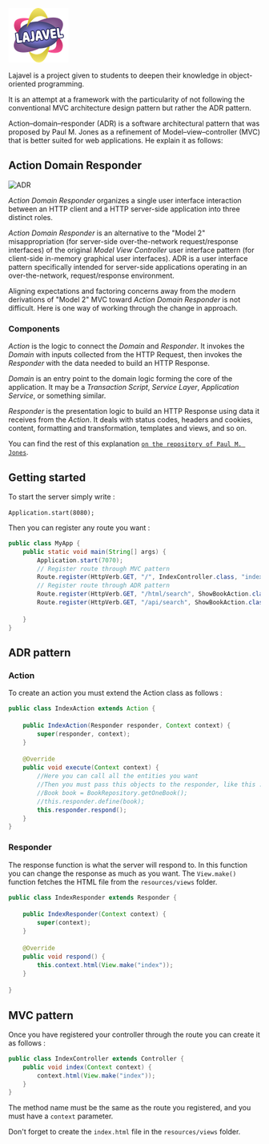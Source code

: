 ![logo](src/main/resources/images/logo_small.png)

Lajavel is a project given to students to deepen their knowledge in object-oriented programming.

It is an attempt at a framework with the particularity of not following the conventional MVC architecture design pattern but rather the ADR pattern.

Action–domain–responder (ADR) is a software architectural pattern that was proposed by Paul M. Jones as a refinement of Model–view–controller (MVC) that is better suited for web applications. He explain it as follows: 

## Action Domain Responder

![ADR](https://github.com/pmjones/adr/raw/master/adr.png)

_Action Domain Responder_ organizes a single user interface interaction between an HTTP client and a HTTP server-side application into three distinct roles.

_Action Domain Responder_ is an alternative to the "Model 2" misappropriation (for server-side over-the-network request/response interfaces) of the original _Model View Controller_ user interface pattern (for client-side in-memory graphical user interfaces). ADR is a user interface pattern specifically intended for server-side applications operating in an over-the-network, request/response environment.

Aligning expectations and factoring concerns away from the modern derivations of "Model 2" MVC toward _Action Domain Responder_ is not difficult. Here is one way of working through the change in approach.

### Components

_Action_ is the logic to connect the _Domain_ and _Responder_. It invokes the _Domain_ with inputs collected from the HTTP Request, then invokes the _Responder_ with the data needed to build an HTTP Response.

_Domain_ is an entry point to the domain logic forming the core of the application. It may be a _Transaction Script_, _Service Layer_, _Application Service_, or something similar.

_Responder_ is the presentation logic to build an HTTP Response using data it receives from the _Action_. It deals with status codes, headers and cookies, content, formatting and transformation, templates and views, and so on.


You can find the rest of this explanation [`on the repository of Paul M. Jones`](https://github.com/pmjones/adr/blob/master/README.md).

## Getting started

To start the server simply write :

`Application.start(8080);`

Then you can register any route you want :

```java
public class MyApp {
    public static void main(String[] args) {
        Application.start(7070);
        // Register route through MVC pattern
        Route.register(HttpVerb.GET, "/", IndexController.class, "index");
        // Register route through ADR pattern
        Route.register(HttpVerb.GET, "/html/search", ShowBookAction.class, ShowBookHtmlResponder.class);
        Route.register(HttpVerb.GET, "/api/search", ShowBookAction.class, ShowBookApiResponder.class);

    }
}
```

## ADR pattern

### Action

To create an action you must extend the Action class as follows :

```java
public class IndexAction extends Action {

    public IndexAction(Responder responder, Context context) {
        super(responder, context);
    }

    @Override
    public void execute(Context context) {
        //Here you can call all the entities you want
        //Then you must pass this objects to the responder, like this :
        //Book book = BookRepository.getOneBook();
        //this.responder.define(book);
        this.responder.respond();
    }
}
```

### Responder

The response function is what the server will respond to. 
In this function you can change the response as much as you want. 
The `View.make()` function fetches the HTML file from the `resources/views` folder.

```java
public class IndexResponder extends Responder {

    public IndexResponder(Context context) {
        super(context);
    }

    @Override
    public void respond() {
        this.context.html(View.make("index"));
    }

}

```

## MVC pattern

Once you have registered your controller through the route you can create it as follows :

```java
public class IndexController extends Controller {
    public void index(Context context) {
        context.html(View.make("index"));
    }
}
```

The method name must be the same as the route you registered, and you must have a `context` parameter.

Don't forget to create the `index.html` file in the `resources/views` folder.

